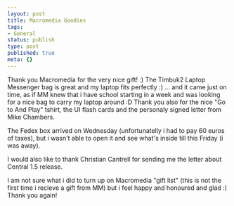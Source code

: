 ```yaml
---
layout: post
title: Macromedia Goodies
tags:
- General
status: publish
type: post
published: true
meta: {}
---
```

Thank you Macromedia for the very nice gift! :)
The Timbuk2 Laptop Messenger bag is great and my laptop fits perfectly :) ... and it came just on time, as if MM knew that i have school starting in a week and was looking for a nice bag to carry my laptop around :D
Thank you also for the nice "Go to And Play" tshirt, the UI flash cards and the personaly signed letter from Mike Chambers.

The Fedex box arrived on Wednesday (unfortunatelly i had to pay 60 euros of taxes), but i wasn't able to open it and see what's inside till this Friday (i was away).

I would also like to thank Christian Cantrell for sending me the letter about Central 1.5 release.

I am not sure what i did to turn up on Macromedia "gift list" (this is not the first time i recieve a gift from MM) but i feel happy and honoured and glad :)
Thank you again!
